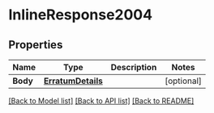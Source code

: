 # InlineResponse2004

## Properties

Name | Type | Description | Notes
------------ | ------------- | ------------- | -------------
**Body** | [**ErratumDetails**](ErratumDetails.md) |  | [optional] 

[[Back to Model list]](../README.md#documentation-for-models) [[Back to API list]](../README.md#documentation-for-api-endpoints) [[Back to README]](../README.md)


